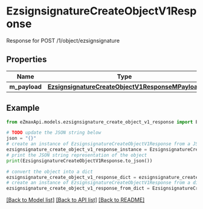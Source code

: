 # EzsignsignatureCreateObjectV1Response

Response for POST /1/object/ezsignsignature

## Properties

Name | Type | Description | Notes
------------ | ------------- | ------------- | -------------
**m_payload** | [**EzsignsignatureCreateObjectV1ResponseMPayload**](EzsignsignatureCreateObjectV1ResponseMPayload.md) |  | 

## Example

```python
from eZmaxApi.models.ezsignsignature_create_object_v1_response import EzsignsignatureCreateObjectV1Response

# TODO update the JSON string below
json = "{}"
# create an instance of EzsignsignatureCreateObjectV1Response from a JSON string
ezsignsignature_create_object_v1_response_instance = EzsignsignatureCreateObjectV1Response.from_json(json)
# print the JSON string representation of the object
print(EzsignsignatureCreateObjectV1Response.to_json())

# convert the object into a dict
ezsignsignature_create_object_v1_response_dict = ezsignsignature_create_object_v1_response_instance.to_dict()
# create an instance of EzsignsignatureCreateObjectV1Response from a dict
ezsignsignature_create_object_v1_response_from_dict = EzsignsignatureCreateObjectV1Response.from_dict(ezsignsignature_create_object_v1_response_dict)
```
[[Back to Model list]](../README.md#documentation-for-models) [[Back to API list]](../README.md#documentation-for-api-endpoints) [[Back to README]](../README.md)


